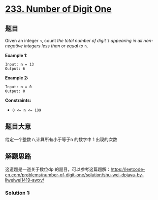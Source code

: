 # [233. Number of Digit One](https://leetcode.com/problems/number-of-digit-one/)

## 题目

Given an integer `n`, count *the total number of digit* `1` *appearing in all non-negative integers less than or equal to* `n`.

 

**Example 1:**

```
Input: n = 13
Output: 6
```

**Example 2:**

```
Input: n = 0
Output: 0
```

 

**Constraints:**

- `0 <= n <= 109`

## 题目大意

给定一个整数 n,计算所有小于等于n 的数字中 1 出现的次数

## 解题思路

这道题是一道关于数位dp 的题目，可以参考这篇题解：https://leetcode-cn.com/problems/number-of-digit-one/solution/shu-wei-dpjava-by-liweiwei1419-awxv/

### Solution 1:

